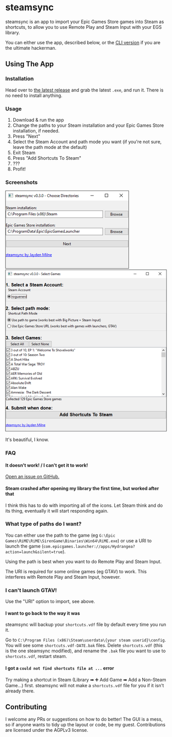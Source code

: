 # steamsync

steamsync is an app to import your Epic Games Store games into Steam as shortcuts,
to allow you to use Remote Play and Steam Input with your EGS library.

You can either use the app, described below, or the [CLI version](steamsync-library/README.md) if you are
the ultimate hackerman.

## Using The App
### Installation
Head over to [the latest release](https://github.com/jaydenmilne/steamsync/releases/latest) and 
grab the latest `.exe`, and run it. There is no need to install anything.

### Usage
1. Download & run the app
2. Change the paths to your Steam installation and your Epic Games Store installation,
   if needed.
3. Press "Next"
4. Select the Steam Account and path mode you want (if you're not sure, leave
   the path mode at the default)
5. Exit Steam
6. Press "Add Shortcuts To Steam"
7. ???
8. Profit!

### Screenshots
![screenshot-1](doc/img1.png)
![screenshot-2](doc/img2.png)

It's beautiful, I know.

### FAQ
#### It doesn't work! / I can't get it to work!
[Open an issue on GitHub.](https://github.com/jaydenmilne/steamsync/issues)

#### Steam crashed after opening my library the first time, but worked after that
I think this has to do with importing all of the icons. Let Steam think and do 
its thing, eventually it will start responding again.

### What type of paths do I want?

You can either use the path to the game 
(eg `G:\Epic Games\RiME\RiME\SirenGame\Binaries\Win64\RiME.exe`) or use a URI 
to launch the game (`com.epicgames.launcher://apps/Hydrangea?action=launch&silent=true`).

Using the path is best when you want to do Remote Play and Steam Input.

The URI is required for some online games (eg GTAV) to work. This interferes with
Remote Play and Steam Input, however.

### I can't launch GTAV!

Use the "URI" option to import, see above.

#### I want to go back to the way it was
steamsync will backup your `shortcuts.vdf` file by default every time you run it.

Go to `C:\Program Files (x86)\Steam\userdata\{your steam userid}\config`. You will see some
`shortcuts.vdf-DATE.bak` files. Delete `shortcuts.vdf` (this is the one steamsync modified),
and rename the `.bak` file you want to use to `shortcuts.vdf`, restart steam. 

#### I got a `could not find shortcuts file at ...` error
Try making a shortcut in Steam (Library ➡ ➕ Add Game ➡ Add a Non-Steam Game...) first. 
steamsync will not make a `shortcuts.vdf` file for you if it isn't already there.


## Contributing

I welcome any PRs or suggestions on how to do better! The GUI is a mess, so if 
anyone wants to tidy up the layout or code, be my guest. Contributions are
licensed under the AGPLv3 license.